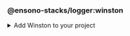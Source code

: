 ### @ensono-stacks/logger:winston

<details>
<summary>Add Winston to your project</summary>
Generates a new Nx library which containing a Winston logger instance and associated config.

## Prerequisites

An existing app inside a Stacks workspace.

## Usage

```bash
nx @ensono-stacks/logger:winston
```

### Command line arguments

The following command line arguments are available:

| Option              | Description                                                      | Type    | Accepted Values | Default | Required? | Available in interactive prompt? |
|---------------------|------------------------------------------------------------------|---------|-----------------|---------|-----------|----------------------------------|
| --name              | Name of the generated library                                    | string  |                 | N/A     | Yes       | Yes                              |
| --tags              | Add tags to the project (used for linting)                       | string  |                 | N/A     |           |                                  |
| --directory         | Directory where the project is placed (within Nx libs directory) | string  |                 | N/A     |           |                                  |
| --skipFormat        | Skip formatting files                                            | boolean | true/false      | false   |           |                                  |
| --logLevelType      | The type of log levels that will be used                         | enum    | cli/syslog/npm  | npm     |           | Yes                              |
| --consoleLogs       | Output logs to the console                                       | boolean | true/false      | false   |           |                                  |
| --fileTransportPath | File path used for logs transport                                | string  |                 | N/A     |           |                                  |
| --httpTransport     | Add a http transport                                             | boolean | true/false      | false   |           |                                  |
| --httpTransportHost | Remote host of the HTTP logging endpoint                         | string  |                 | N/A     |           |                                  |
| --httpTransportPort | Remote port of the HTTP logging endpoint                         | string  |                 | N/A     |           |                                  |
| --httpTransportPath | Remote URI of the HTTP logging endpoint                          | string  |                 | N/A     |           |                                  |
| --httpTransportSSL  | Use SSL for the HTTP logging endpoint                            | boolean | true/false      | false   |           |                                  |
| --streamPath        | Stream transport path                                            | string  |                 | N/A     |           |                                  |

### Generator Output
##### What is the output of the above commands?

UPDATE .vscode/extensions.json
UPDATE nx.json
UPDATE package.json
UPDATE tsconfig.base.json

```text title="Files generated"
.
├── libs/[libname]
│   ├── src
│   ├── ├── index.ts
│   ├── ├── index.test.ts
│   ├── .eslintrc.json
│   ├── jest.config.ts
│   ├── project.json
│   ├── tsconfig.json
│   ├── tsconfig.lib.json
│   ├── tsconfig.spec.json
│   ├── README.md
├── jest.config.ts
└── jest.preset.ts

```

```text title="Files modified"
.
├── package.json - adds winston as a dependency
└── tsconfig.base.json - adds new library into `paths` field

```

</details>